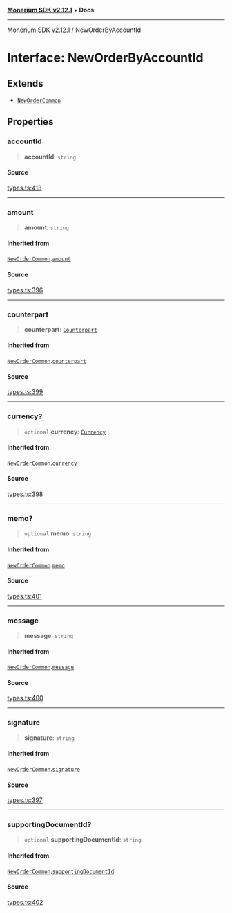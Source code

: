 [**Monerium SDK v2.12.1**](../README.md) • **Docs**

---

[Monerium SDK v2.12.1](../README.md) / NewOrderByAccountId

# Interface: NewOrderByAccountId

## Extends

- [`NewOrderCommon`](NewOrderCommon.md)

## Properties

### accountId

> **accountId**: `string`

#### Source

[types.ts:413](https://github.com/monerium/js-monorepo/blob/d7b4845046d718e3ed53164705f9a159eb0876ba/packages/sdk/src/types.ts#L413)

---

### amount

> **amount**: `string`

#### Inherited from

[`NewOrderCommon`](NewOrderCommon.md).[`amount`](NewOrderCommon.md#amount)

#### Source

[types.ts:396](https://github.com/monerium/js-monorepo/blob/d7b4845046d718e3ed53164705f9a159eb0876ba/packages/sdk/src/types.ts#L396)

---

### counterpart

> **counterpart**: [`Counterpart`](Counterpart.md)

#### Inherited from

[`NewOrderCommon`](NewOrderCommon.md).[`counterpart`](NewOrderCommon.md#counterpart)

#### Source

[types.ts:399](https://github.com/monerium/js-monorepo/blob/d7b4845046d718e3ed53164705f9a159eb0876ba/packages/sdk/src/types.ts#L399)

---

### currency?

> `optional` **currency**: [`Currency`](../enumerations/Currency.md)

#### Inherited from

[`NewOrderCommon`](NewOrderCommon.md).[`currency`](NewOrderCommon.md#currency)

#### Source

[types.ts:398](https://github.com/monerium/js-monorepo/blob/d7b4845046d718e3ed53164705f9a159eb0876ba/packages/sdk/src/types.ts#L398)

---

### memo?

> `optional` **memo**: `string`

#### Inherited from

[`NewOrderCommon`](NewOrderCommon.md).[`memo`](NewOrderCommon.md#memo)

#### Source

[types.ts:401](https://github.com/monerium/js-monorepo/blob/d7b4845046d718e3ed53164705f9a159eb0876ba/packages/sdk/src/types.ts#L401)

---

### message

> **message**: `string`

#### Inherited from

[`NewOrderCommon`](NewOrderCommon.md).[`message`](NewOrderCommon.md#message)

#### Source

[types.ts:400](https://github.com/monerium/js-monorepo/blob/d7b4845046d718e3ed53164705f9a159eb0876ba/packages/sdk/src/types.ts#L400)

---

### signature

> **signature**: `string`

#### Inherited from

[`NewOrderCommon`](NewOrderCommon.md).[`signature`](NewOrderCommon.md#signature)

#### Source

[types.ts:397](https://github.com/monerium/js-monorepo/blob/d7b4845046d718e3ed53164705f9a159eb0876ba/packages/sdk/src/types.ts#L397)

---

### supportingDocumentId?

> `optional` **supportingDocumentId**: `string`

#### Inherited from

[`NewOrderCommon`](NewOrderCommon.md).[`supportingDocumentId`](NewOrderCommon.md#supportingdocumentid)

#### Source

[types.ts:402](https://github.com/monerium/js-monorepo/blob/d7b4845046d718e3ed53164705f9a159eb0876ba/packages/sdk/src/types.ts#L402)
